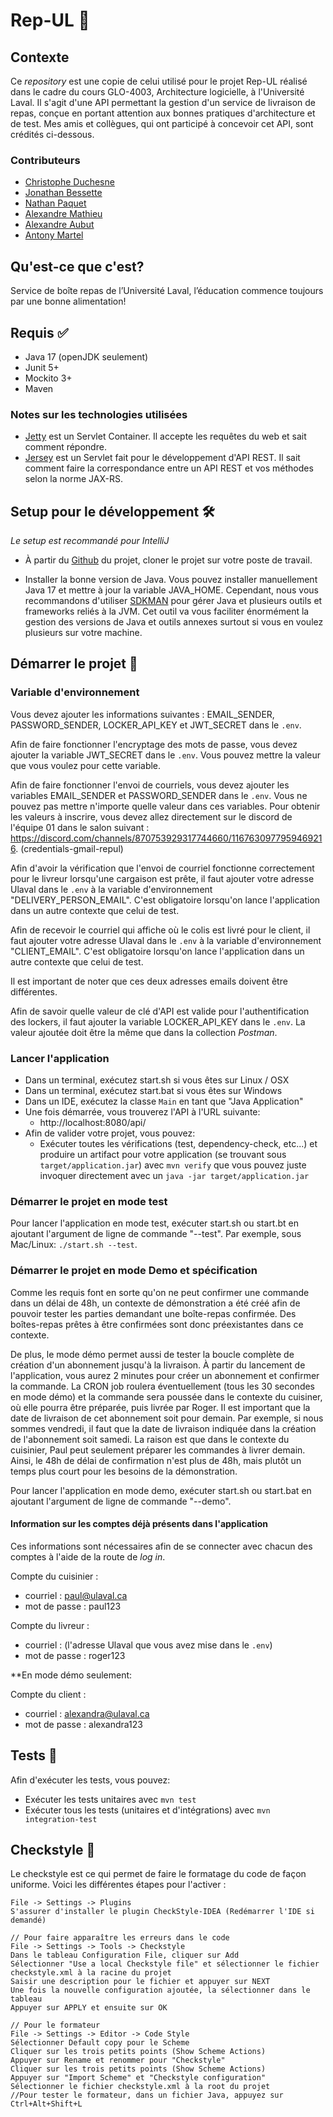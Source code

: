 
# Rep-UL 🥡

## Contexte

Ce _repository_ est une copie de celui utilisé pour le projet Rep-UL réalisé dans le cadre du cours GLO-4003, Architecture logicielle, à l'Université Laval. Il s'agit d'une API permettant la gestion d'un service de livraison de repas, conçue en portant attention aux bonnes pratiques d'architecture et de test. Mes amis et collègues, qui ont participé à concevoir cet API, sont crédités ci-dessous.

### Contributeurs

- [Christophe Duchesne](https://github.com/cduchesne1)
- [Jonathan Bessette](https://github.com/JoBess7)
- [Nathan Paquet](https://github.com/NathPaquet)
- [Alexandre Mathieu](https://github.com/alexmathieu22)
- [Alexandre Aubut](https://github.com/alexaubut)
- [Antony Martel](https://github.com/Anto2223)


## Qu'est-ce que c'est?

Service de boîte repas de l’Université Laval, l’éducation commence toujours par une bonne alimentation!

## Requis ✅

* Java 17 (openJDK seulement)
* Junit 5+
* Mockito 3+
* Maven

### Notes sur les technologies utilisées

* [Jetty](https://www.eclipse.org/jetty/) est un Servlet Container. Il accepte les requêtes du web et sait comment répondre.
* [Jersey](https://jersey.github.io/) est un Servlet fait pour le développement d'API REST. Il sait comment faire la correspondance entre un API REST et vos méthodes selon la norme JAX-RS.

## Setup pour le développement 🛠

_Le setup est recommandé pour IntelliJ_

* À partir du [Github](https://github.com/GLO4003UL/a23-projet-rep-ul-a23-eq-01) du projet, cloner le projet sur votre poste de travail.

* Installer la bonne version de Java. Vous pouvez installer manuellement Java 17 et mettre à jour la variable JAVA_HOME. Cependant, nous vous recommandons d'utiliser
  [SDKMAN](https://sdkman.io/) pour gérer Java et plusieurs outils et frameworks reliés à la JVM. Cet outil va vous faciliter énormément
  la gestion des versions de Java et outils annexes surtout si vous en voulez plusieurs sur votre machine.

## Démarrer le projet 🚀

### Variable d'environnement

Vous devez ajouter les informations suivantes : EMAIL_SENDER, PASSWORD_SENDER, LOCKER_API_KEY et JWT_SECRET dans le `.env`.

Afin de faire fonctionner l'encryptage des mots de passe, vous devez ajouter la variable JWT_SECRET dans le `.env`.
Vous pouvez mettre la valeur que vous voulez pour cette variable.

Afin de faire fonctionner l'envoi de courriels, vous devez ajouter les variables EMAIL_SENDER et PASSWORD_SENDER dans le `.env`.
Vous ne pouvez pas mettre n'importe quelle valeur dans ces variables. Pour obtenir les valeurs à inscrire, vous devez allez directement sur le
discord de l'équipe 01 dans le salon suivant : https://discord.com/channels/870753929317744660/1167630977959469216. (credentials-gmail-repul)

Afin d'avoir la vérification que l'envoi de courriel fonctionne correctement pour le livreur lorsqu'une cargaison est prête, il faut
ajouter votre adresse Ulaval dans le `.env` à la variable d'environnement "DELIVERY_PERSON_EMAIL". C'est obligatoire lorsqu'on lance 
l'application dans un autre contexte que celui de test.

Afin de recevoir le courriel qui affiche où le colis est livré pour le client, il faut
ajouter votre adresse Ulaval dans le `.env` à la variable d'environnement "CLIENT_EMAIL". C'est obligatoire lorsqu'on lance
l'application dans un autre contexte que celui de test.

Il est important de noter que ces deux adresses emails doivent être différentes. 

Afin de savoir quelle valeur de clé d'API est valide pour l'authentification des lockers, il faut ajouter la variable LOCKER_API_KEY
dans le `.env`. La valeur ajoutée doit être la même que dans la collection _Postman_.

### Lancer l'application
* Dans un terminal, exécutez start.sh si vous êtes sur Linux / OSX
* Dans un terminal, exécutez start.bat si vous êtes sur Windows
* Dans un IDE, exécutez la classe `Main` en tant que "Java Application"
* Une fois démarrée, vous trouverez l'API à l'URL suivante:
  * http://localhost:8080/api/
* Afin de valider votre projet, vous pouvez:
  * Exécuter toutes les vérifications (test, dependency-check, etc...) et produire un artifact pour votre application (se trouvant sous
    `target/application.jar`) avec `mvn verify` que vous pouvez juste invoquer directement avec un `java -jar target/application.jar`

### Démarrer le projet en mode test

Pour lancer l'application en mode test, exécuter start.sh ou start.bt en ajoutant l'argument de ligne de commande "--test".
Par exemple, sous Mac/Linux: `./start.sh --test`.

### Démarrer le projet en mode Demo et spécification

Comme les requis font en sorte qu'on ne peut confirmer une commande dans un délai de 48h, un contexte de démonstration a été créé afin
de pouvoir tester les parties demandant une boîte-repas confirmée. Des boîtes-repas prêtes à être confirmées sont donc préexistantes dans ce contexte.

De plus, le mode démo permet aussi de tester la boucle complète de création d'un abonnement jusqu'à la livraison. À partir du lancement de l'application, vous aurez 2 minutes pour créer un abonnement et confirmer la commande.
La CRON job roulera éventuellement (tous les 30 secondes en mode démo) et la commande sera poussée dans le contexte du cuisiner, où elle pourra être préparée, puis livrée par Roger.
Il est important que la date de livraison de cet abonnement soit pour demain. Par exemple, si nous sommes vendredi, il faut que la date
de livraison indiquée dans la création de l'abonnement soit samedi. La raison est que dans le contexte du cuisinier, Paul peut seulement
préparer les commandes à livrer demain. Ainsi, le 48h de délai de confirmation n'est plus de 48h, mais plutôt un temps plus court pour les besoins de la démonstration.

Pour lancer l'application en mode demo, exécuter start.sh ou start.bat en ajoutant l'argument de ligne de commande "--demo".

#### Information sur les comptes déjà présents dans l'application
Ces informations sont nécessaires afin de se connecter avec chacun des comptes à l'aide de la route de _log in_.

Compte du cuisinier :
  - courriel : paul@ulaval.ca
  - mot de passe : paul123

Compte du livreur :
  - courriel : (l'adresse Ulaval que vous avez mise dans le `.env`)
  - mot de passe : roger123

**En mode démo seulement:

Compte du client :
- courriel : alexandra@ulaval.ca
- mot de passe : alexandra123

## Tests 🧪

Afin d'exécuter les tests, vous pouvez:
  * Exécuter les tests unitaires avec `mvn test`
  * Exécuter tous les tests (unitaires et d'intégrations) avec `mvn integration-test`

## Checkstyle 📝

Le checkstyle est ce qui permet de faire le formatage du code de façon uniforme.
Voici les différentes étapes pour l'activer :

```
File -> Settings -> Plugins
S'assurer d'installer le plugin CheckStyle-IDEA (Redémarrer l'IDE si demandé)

// Pour faire apparaître les erreurs dans le code
File -> Settings -> Tools -> Checkstyle
Dans le tableau Configuration File, cliquer sur Add
Sélectionner "Use a local Checkstyle file" et sélectionner le fichier checkstyle.xml à la racine du projet
Saisir une description pour le fichier et appuyer sur NEXT
Une fois la nouvelle configuration ajoutée, la sélectionner dans le tableau
Appuyer sur APPLY et ensuite sur OK

// Pour le formateur
File -> Settings -> Editor -> Code Style
Sélectionner Default copy pour le Scheme
Cliquer sur les trois petits points (Show Scheme Actions)
Appuyer sur Rename et renommer pour "Checkstyle"
Cliquer sur les trois petits points (Show Scheme Actions)
Appuyer sur "Import Scheme" et "Checkstyle configuration"
Sélectionner le fichier checkstyle.xml à la root du projet
//Pour tester le formateur, dans un fichier Java, appuyez sur Ctrl+Alt+Shift+L
```
